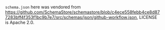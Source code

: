 `schema.json` here was vendored from https://github.com/SchemaStore/schemastore/blob/c4ece558febb4ce8d877283bff4f353f1bc9b7e7/src/schemas/json/github-workflow.json, LICENSE is Apache 2.0.
